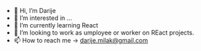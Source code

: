 - 👋 Hi, I’m Darije
- 👀 I’m interested in ...
- 🌱 I’m currently learning React
- 💞️ I’m looking to work as umployee or worker on REact projects.
- 📫 How to reach me -> darije.milak@gmail.com

<!---
CenesnaiBlue/CenesnaiBlue is a ✨ special ✨ repository because its `README.md` (this file) appears on your GitHub profile.
You can click the Preview link to take a look at your changes.
--->
